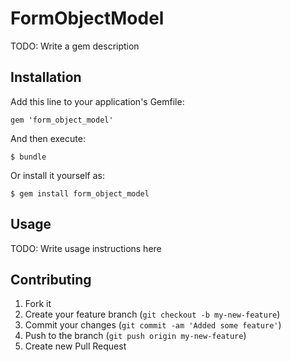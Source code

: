 # FormObjectModel

TODO: Write a gem description

## Installation

Add this line to your application's Gemfile:

    gem 'form_object_model'

And then execute:

    $ bundle

Or install it yourself as:

    $ gem install form_object_model

## Usage

TODO: Write usage instructions here

## Contributing

1. Fork it
2. Create your feature branch (`git checkout -b my-new-feature`)
3. Commit your changes (`git commit -am 'Added some feature'`)
4. Push to the branch (`git push origin my-new-feature`)
5. Create new Pull Request
